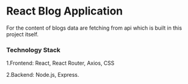 <h1>React Blog Application</h1>
<p>For the content of blogs data are fetching from api which is built in this project itself.</p>
<h3>Technology Stack</h3>
<p>1.Frontend: React, React Router, Axios, CSS</p>
<p>2.Backend: Node.js, Express.</p>
